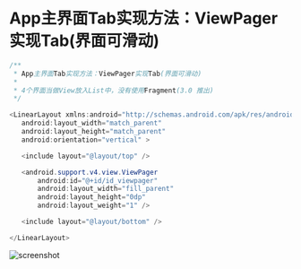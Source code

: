 # App主界面Tab实现方法：ViewPager实现Tab(界面可滑动)

```java
/**
 * App主界面Tab实现方法：ViewPager实现Tab(界面可滑动)
 *
 * 4个界面当做View放入List中，没有使用Fragment(3.0 推出)
 */
 ```
 
 ```java
 <LinearLayout xmlns:android="http://schemas.android.com/apk/res/android"
    android:layout_width="match_parent"
    android:layout_height="match_parent"
    android:orientation="vertical" >

    <include layout="@layout/top" />

    <android.support.v4.view.ViewPager
        android:id="@+id/id_viewpager"
        android:layout_width="fill_parent"
        android:layout_height="0dp"
        android:layout_weight="1" />

    <include layout="@layout/bottom" />

</LinearLayout>
 ```


![](https://github.com/ykmeory/APP_MainInterface_Tab01/blob/master/img.jpg "screenshot")
